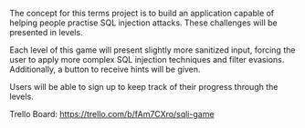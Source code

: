 The concept for this terms project is to build an application capable of helping people practise SQL injection attacks. These challenges will be presented in levels.

Each level of this game will present slightly more sanitized input, forcing the user to apply more complex SQL injection techniques and filter evasions. Additionally, a button to receive hints will be given.

Users will be able to sign up to keep track of their progress through the levels.

Trello Board:
https://trello.com/b/fAm7CXro/sqli-game
